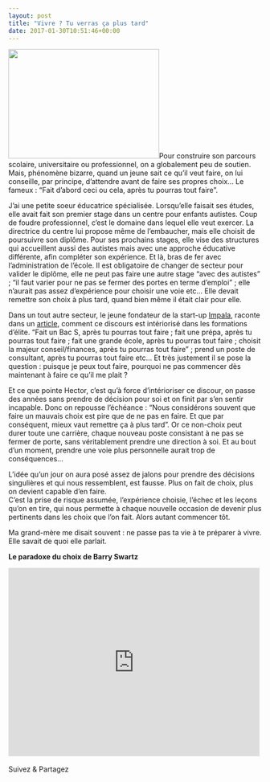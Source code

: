 ```yaml
---
layout: post
title: "Vivre ? Tu verras ça plus tard"
date: 2017-01-30T10:51:46+00:00
---
```

<div class="entry-content" itemprop="text">
<p><img class="alignleft size-medium wp-image-2591" src="/juliecoudry/uploads/2017/02/retro-300x218.jpg" alt="" width="300" height="218" srcset="/juliecoudry/uploads/2017/02/retro-300x218.jpg 300w, /juliecoudry/uploads/2017/02/retro-768x557.jpg 768w, /juliecoudry/uploads/2017/02/retro.jpg 800w" sizes="(max-width: 300px) 100vw, 300px">Pour construire son parcours scolaire, universitaire ou professionnel, on a globalement peu de soutien. Mais, phénomène bizarre, quand un jeune sait ce qu’il veut faire, on lui conseille, par principe, d’attendre avant de faire ses propres choix… Le fameux : “Fait d’abord ceci ou cela, après tu pourras tout faire”.</p>
<p>J’ai une petite soeur éducatrice spécialisée. Lorsqu’elle faisait ses études, elle avait fait son premier stage dans un centre pour enfants autistes. Coup de foudre professionnel, c’est le domaine dans lequel elle veut exercer. La directrice du centre lui propose même de l’embaucher, mais elle choisit de poursuivre son diplôme. Pour ses prochains stages, elle vise des structures qui accueillent aussi des autistes mais avec une approche éducative différente, afin compléter son expérience. Et là, bras de fer avec l’administration de l’école. Il est obligatoire de changer de secteur pour valider le diplôme, elle ne peut pas faire une autre stage “avec des autistes” ; “il faut varier pour ne pas se fermer des portes en terme d’emploi” ; elle n’aurait pas assez d’expérience pour choisir une voie etc… Elle devait remettre son choix à plus tard, quand bien même il était clair pour elle.</p>
<p>Dans un tout autre secteur, le jeune fondateur de la start-up <a href="http://www.impala.in/">Impala</a>, raconte dans un <a href="https://www.linkedin.com/pulse/comment-la-r%C3%A9ussite-m%C3%A8ne-%C3%A0-l%C3%A9chec-hector-balas?articleId=6197030380629954560">article</a>, comment ce discours est intériorisé dans les formations d’élite. “Fait un Bac S, après tu pourras tout faire ; fait une prépa, après tu pourras tout faire ; fait une grande école, après tu pourras tout faire ; choisit la majeur conseil/finances, après tu pourras tout faire” ; prend un poste de consultant, après tu pourras tout faire etc… Et très justement il se pose la question : puisque je peux tout faire, pourquoi ne pas commencer dès maintenant à faire ce qu’il me plait ?</p>
<p>Et ce que pointe Hector, c’est qu’à force d’intérioriser ce discour, on passe des années sans prendre de décision pour soi et on finit par s’en sentir incapable. Donc on repousse l’échéance : “Nous considérons souvent que faire un mauvais choix est pire que de ne pas en faire. Et que par conséquent, mieux vaut remettre ça à plus tard”. Or ce non-choix peut durer toute une carrière, chaque nouveau poste consistant à ne pas se fermer de porte, sans véritablement prendre une direction à soi. Et au bout d’un moment, prendre une voie plus personnelle aurait trop de conséquences…</p>
<p>L’idée qu’un jour on aura posé assez de jalons pour prendre des décisions singulières et qui nous ressemblent, est fausse. Plus on fait de choix, plus on devient capable d’en faire.<br>
C’est la prise de risque assumée, l’expérience choisie, l’échec et les leçons qu’on en tire, qui nous permette à chaque nouvelle occasion de devenir plus pertinents dans les choix que l’on fait. Alors autant commencer tôt.</p>
<p>Ma grand-mère me disait souvent : ne passe pas ta vie à te préparer à vivre.<br>
Elle savait de quoi elle parlait.</p>
<p style="text-align: left;"><b>Le paradoxe du choix de Barry Swartz</b></p>
<p><iframe frameborder="0" width="500" height="375" src="https://www.dailymotion.com/embed/video/x461qj1" allowfullscreen></iframe></p>
<div class="sfsi_Sicons" style="width: 100%; display: inline-block; vertical-align: middle; text-align:left">
<div style="margin:0px 8px 0px 0px; line-height: 24px"><span>Suivez &amp; Partagez</span></div>
<div class="sfsi_socialwpr">
<div class="sf_fb" style="text-align:left;width:98px"><div class="fb-like" href="http://www.juliecoudry.com/vivre-tu-verras-ca-plus-tard/" width="180" send="false" showfaces="false" action="like" data-share="true" data-layout="button"></div></div>
<div class="sf_twiter" style="text-align:left;float:left;width:auto"><a href="http://twitter.com/share" data-count="none" class="sr-twitter-button twitter-share-button" lang="en" data-url="http://www.juliecoudry.com/vivre-tu-verras-ca-plus-tard/" data-text="Vivre ? Tu verras ça plus tard"></a></div>
</div>
</div>
<!--<rdf:RDF xmlns:rdf="http://www.w3.org/1999/02/22-rdf-syntax-ns#"
			xmlns:dc="http://purl.org/dc/elements/1.1/"
			xmlns:trackback="http://madskills.com/public/xml/rss/module/trackback/">
		<rdf:Description rdf:about="http://www.juliecoudry.com/vivre-tu-verras-ca-plus-tard/"
    dc:identifier="http://www.juliecoudry.com/vivre-tu-verras-ca-plus-tard/"
    dc:title="Vivre ? Tu verras ça plus tard"
    trackback:ping="http://www.juliecoudry.com/vivre-tu-verras-ca-plus-tard/trackback/" />
</rdf:RDF>-->
</div>
